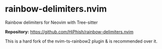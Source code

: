 # rainbow-delimiters.nvim

Rainbow delimiters for Neovim with Tree-sitter

**Repository:** <https://github.com/HiPhish/rainbow-delimiters.nvim>

This is a hard fork of the nvim-ts-rainbow2 plugin & is recommended over it.

<!-- vim: set ft=markdown: -->